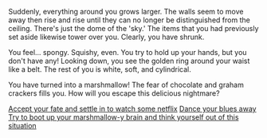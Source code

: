 Suddenly, everything around you grows larger. The walls seem to move away then rise and rise until they can no longer be
distinguished from the ceiling. There's just the dome of the 'sky.' The items that you had previously set aside likewise
tower over you. Clearly, you have shrunk.

You feel... spongy. Squishy, even. You try to hold up your hands, but you don't have any! Looking down, you see the
golden ring around your waist like a belt. The rest of you is white, soft, and cylindrical.

You have turned into a marshmallow! The fear of chocolate and graham crackers fills you.
How will you escape this delicious nightmare?

[Accept your fate and settle in to watch some netflix](../netflix/netflix.md)
[Dance your blues away](../hammertime/hammertime.md)
[Try to boot up your marshmallow-y brain and think yourself out of this situation](../ponder/ponder-about-life.md)
